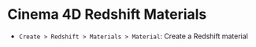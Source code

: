 # Cinema 4D Redshift Materials

- `Create > Redshift > Materials > Material`: Create a Redshift material
